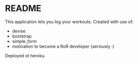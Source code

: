 # README

This application lets you log your workouts. Created with use of:

- devise
- bootstrap
- simple_form
- motivation to become a RoR developer (seriously :)

Deployed ot heroku.
